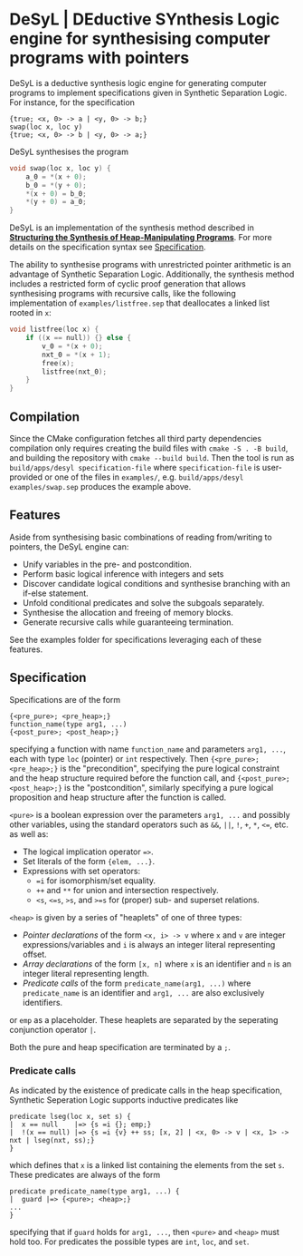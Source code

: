 # DeSyL | DEductive SYnthesis Logic engine for synthesising computer programs with pointers

DeSyL is a deductive synthesis logic engine for generating computer programs to
implement specifications given in Synthetic Separation Logic. For instance, for
the specification

```
{true; <x, 0> -> a | <y, 0> -> b;}
swap(loc x, loc y)
{true; <x, 0> -> b | <y, 0> -> a;}
```

DeSyL synthesises the program

```c
void swap(loc x, loc y) {
    a_0 = *(x + 0);
    b_0 = *(y + 0);
    *(x + 0) = b_0;
    *(y + 0) = a_0;
}
```

DeSyL is an implementation of the synthesis method described in
[**Structuring the Synthesis of Heap-Manipulating
Programs**](https://dl.acm.org/doi/10.1145/3290385). For more details on the
specification syntax see [Specification](#specification).

The ability to synthesise programs with unrestricted pointer arithmetic is an
advantage of Synthetic Separation Logic. Additionally, the synthesis method
includes a restricted form of cyclic proof generation that allows synthesising
programs with recursive calls, like the following implementation of
`examples/listfree.sep` that deallocates a linked list rooted in `x`:

```c
void listfree(loc x) {
    if ((x == null)) {} else {
        v_0 = *(x + 0);
        nxt_0 = *(x + 1);
        free(x);
        listfree(nxt_0);
    }
}
```

## Compilation

Since the CMake configuration fetches all third party dependencies compilation
only requires creating the build files with `cmake -S . -B build`, and building
the repository with `cmake --build build`. Then the tool is run as
`build/apps/desyl specification-file` where `specification-file` is
user-provided or one of the files in `examples/`, e.g. `build/apps/desyl
examples/swap.sep` produces the example above.

## Features

Aside from synthesising basic combinations of reading from/writing to pointers,
the DeSyL engine can:

- Unify variables in the pre- and postcondition.
- Perform basic logical inference with integers and sets
- Discover candidate logical conditions and synthesise branching with an if-else
  statement.
- Unfold conditional predicates and solve the subgoals separately.
- Synthesise the allocation and freeing of memory blocks.
- Generate recursive calls while guaranteeing termination.

See the examples folder for specifications leveraging each of these features.

## Specification

Specifications are of the form

```
{<pre_pure>; <pre_heap>;}
function_name(type arg1, ...)
{<post_pure>; <post_heap>;}
```

specifying a function with name `function_name` and parameters `arg1, ...`, each
with type `loc` (pointer) or `int` respectively. Then `{<pre_pure>;
<pre_heap>;}` is the "precondition", specifying the pure logical constraint and
the heap structure required before the function call, and `{<post_pure>;
<post_heap>;}` is the "postcondition", similarly specifying a pure logical
proposition and heap structure after the function is called.

`<pure>` is a boolean expression over the parameters `arg1, ...` and
possibly other variables, using the standard operators such as `&&`, `||`, `!`,
`+`, `*`, `<=`, etc. as well as:

- The logical implication operator `=>`.
- Set literals of the form `{elem, ...}`.
- Expressions with set operators:
  - `=i` for isomorphism/set equality.
  - `++` and `**` for union and intersection respectively.
  - `<s`, `<=s`, `>s`, and `>=s` for (proper) sub- and superset relations.

`<heap>` is given by a series of "heaplets" of one of three types:

- _Pointer declarations_ of the form `<x, i> -> v` where `x` and `v` are integer
  expressions/variables and `i` is always an integer literal representing offset.
- _Array declarations_ of the form `[x, n]` where `x` is an identifier and `n`
  is an integer literal representing length.
- _Predicate calls_ of the form `predicate_name(arg1, ...)` where
  `predicate_name` is an identifier and `arg1, ...` are also exclusively identifiers.

or `emp` as a placeholder. These heaplets are separated by the seperating
conjunction operator `|`.

Both the pure and heap specification are terminated by a `;`.

### Predicate calls

As indicated by the existence of predicate calls in the heap specification,
Synthetic Seperation Logic supports inductive predicates like

```
predicate lseg(loc x, set s) {
|  x == null    |=> {s =i {}; emp;}
|  !(x == null) |=> {s =i {v} ++ ss; [x, 2] | <x, 0> -> v | <x, 1> -> nxt | lseg(nxt, ss);}
}
```

which defines that `x` is a linked list containing the elements from the set
`s`. These predicates are always of the form

```
predicate predicate_name(type arg1, ...) {
|  guard |=> {<pure>; <heap>;}
...
}
```

specifying that if `guard` holds for `arg1, ...`, then `<pure>` and `<heap>`
must hold too. For predicates the possible types are `int`, `loc`, and `set`.
